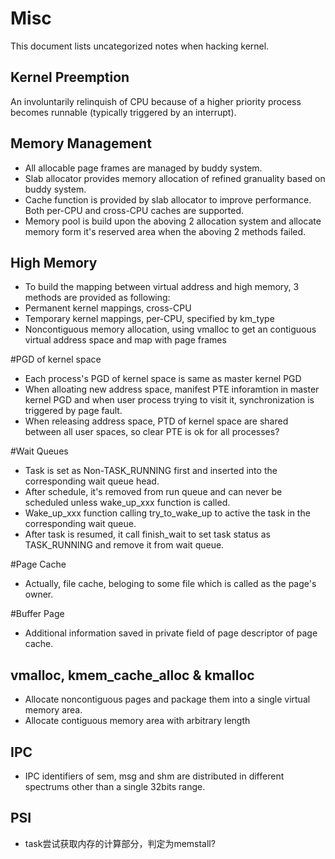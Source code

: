 # Misc

This document lists uncategorized notes when hacking kernel.

## Kernel Preemption
An involuntarily relinquish of CPU because of a higher priority process becomes runnable (typically triggered by an interrupt).

## Memory Management
- All allocable page frames are managed by buddy system.
- Slab allocator provides memory allocation of refined granuality based on buddy system.
- Cache function is provided by slab allocator to improve performance. Both per-CPU and cross-CPU caches are supported.
- Memory pool is build upon the aboving 2 allocation system and allocate memory form it's reserved area when the aboving 2 methods failed.

## High Memory
- To build the mapping between virtual address and high memory, 3 methods are provided as following:
- Permanent kernel mappings, cross-CPU
- Temporary kernel mappings, per-CPU, specified by km_type
- Noncontiguous memory allocation, using vmalloc to get an contiguous virtual address space and map with page frames

#PGD of kernel space
- Each process's PGD of kernel space is same as master kernel PGD
- When alloating new address space, manifest PTE inforamtion in master kernel PGD and when user process trying to visit it, synchronization is triggered by page fault.
- When releasing address space, PTD of kernel space are shared between all user spaces, so clear PTE is ok for all processes?

#Wait Queues
 - Task is set as Non-TASK_RUNNING first and inserted into the corresponding wait queue head.
 - After schedule, it's removed from run queue and can never be scheduled unless wake_up_xxx function is called.
 - Wake_up_xxx function calling try_to_wake_up to active the task in the corresponding wait queue.
 - After task is resumed, it call finish_wait to set task status as TASK_RUNNING and remove it from wait queue.

#Page Cache
 - Actually, file cache, beloging to some file which is called as the page's owner.

#Buffer Page
 - Additional information saved in private field of page descriptor of page cache.

## vmalloc, kmem_cache_alloc & kmalloc
 - Allocate noncontiguous pages and package them into a single virtual memory area.
 - Allocate contiguous memory area with arbitrary length

## IPC
 - IPC identifiers of sem, msg and shm are distributed in different spectrums other than a single 32bits range.

## PSI
 - task尝试获取内存的计算部分，判定为memstall?
